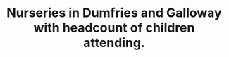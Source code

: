 ---
schema: default
title: Nurseries in Dumfries and Galloway with headcount of children attending.
organization: Dumfries and Galloway Council
notes: >-
    
resources:
  - name: Nurseries in Dumfries and Galloway with headcount of children attending. JSON
  - url: >-
      https://data.usmart.io/org/9762f781-5c04-4759-a70b-afc585af1d12/resource?resourceGUID=a4871862-2752-4209-8ff8-d0f9c8da3574
  - format: JSON

  - name: Nurseries in Dumfries and Galloway with headcount of children attending. CSV
  - url: >-
      https://data.usmart.io/org/9762f781-5c04-4759-a70b-afc585af1d12/resource?resourceGUID=683b2713-b1bb-4e1d-acc7-26b24e5fca8a
  - format: CSV

  - name: Nurseries in Dumfries and Galloway with headcount of children attending. XML
  - url: >-
      https://data.usmart.io/org/9762f781-5c04-4759-a70b-afc585af1d12/resource?resourceGUID=a46dab69-e9f0-4e52-bf11-f8e707a12846
  - format: XML
license: OGL3
category:

  - Social / Community

  - Childrenmaintainer: Dumfries and Galloway Council
maintainer_email: someone@example.com
---